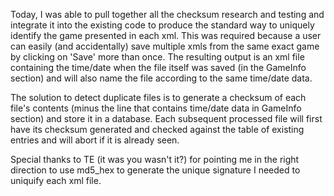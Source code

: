 Today, I was able to pull together all the checksum research and testing and integrate it into the existing code to produce the standard way to uniquely identify the game presented in each xml. This was required because a user can easily (and accidentally) save multiple xmls from the same exact game by clicking on 'Save' more than once. The resulting output is an xml file containing the time/date when the file itself was saved (in the GameInfo section) and will also name the file according to the same time/date data.

The solution to detect duplicate files is to generate a checksum of each file's contents (minus the line that contains time/date data in GameInfo section) and store it in a database. Each subsequent processed file will first have its checksum generated and checked against the table of existing entries and will abort if it is already seen.

Special thanks to TE (it was you wasn't it?) for pointing me in the right direction to use md5\_hex to generate the unique signature I needed to uniquify each xml file.
